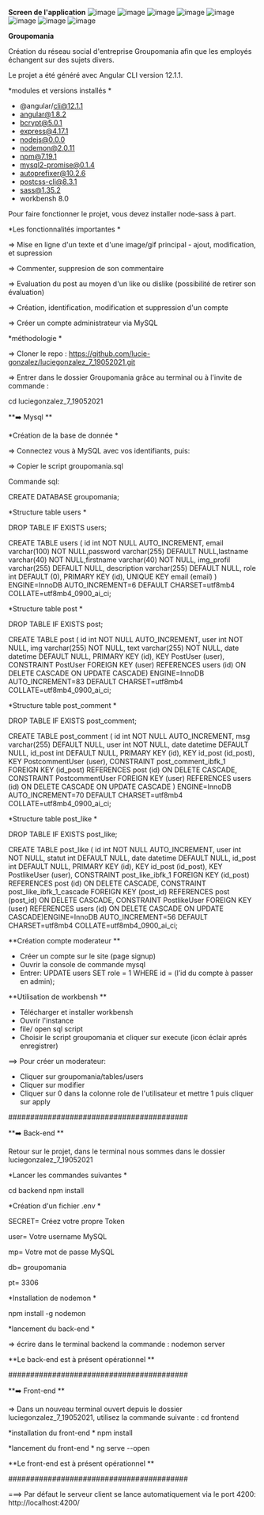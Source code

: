 **Screen de l'application**
![image](https://user-images.githubusercontent.com/76063929/125630126-ad3901af-6daa-460f-900a-5d7a3874e33b.png)
![image](https://user-images.githubusercontent.com/76063929/125630180-27820d0f-c41f-4b30-89f9-4f0ecf73084f.png)
![image](https://user-images.githubusercontent.com/76063929/125630258-569be9c5-f7ee-4aa9-be97-4161e8cfc487.png)
![image](https://user-images.githubusercontent.com/76063929/125630381-ac4844d7-052f-4484-9012-e4b8d11cfee2.png)
![image](https://user-images.githubusercontent.com/76063929/125630322-954a06f5-b6c6-47c4-9372-da73aca7a3ec.png)
![image](https://user-images.githubusercontent.com/76063929/125630491-14ffec65-ddef-4e19-b14d-0f3cec9527c1.png)
![image](https://user-images.githubusercontent.com/76063929/125630437-05b9eb6a-ab0c-4ef9-9ee7-c48c380503a4.png)
![image](https://user-images.githubusercontent.com/76063929/125630556-4c72e044-0fdc-41f2-963b-e15f41eed0aa.png)

**Groupomania**

Création du réseau social d'entreprise Groupomania afin que les employés échangent sur des sujets divers.

Le projet a été généré avec Angular CLI version 12.1.1.

*modules et versions installés *

- @angular/cli@12.1.1
- angular@1.8.2
- bcrypt@5.0.1
- express@4.17.1
- nodejs@0.0.0
- nodemon@2.0.11
- npm@7.19.1
- mysql2-promise@0.1.4
- autoprefixer@10.2.6
- postcss-cli@8.3.1
- sass@1.35.2
- workbensh 8.0

Pour faire fonctionner le projet, vous devez installer node-sass à part.


*Les fonctionnalités importantes *

 => Mise en ligne d'un texte et d'une image/gif principal
    - ajout, modification, et supression

 => Commenter, suppresion de son commentaire

 => Evaluation du post au moyen d'un like ou dislike (possibilité de retirer son évaluation)
 
 => Création, identification, modification et suppression d'un compte

 => Créer un compte administrateur via MySQL

*méthodologie *

=> Cloner le repo : https://github.com/lucie-gonzalez/luciegonzalez_7_19052021.git

=> Entrer dans le dossier Groupomania grâce au terminal ou à l'invite de commande :

cd luciegonzalez_7_19052021

**➡️ Mysql **

*Création de la base de donnée *

=> Connectez vous à MySQL avec vos identifiants, puis:

=> Copier le script groupomania.sql

Commande sql:    

CREATE DATABASE groupomania;


*Structure  table users *


DROP TABLE IF EXISTS users; 

CREATE TABLE users ( id int NOT NULL AUTO_INCREMENT, email varchar(100) NOT NULL,password varchar(255) DEFAULT NULL,lastname varchar(40) NOT NULL,firstname varchar(40) NOT NULL, img_profil varchar(255) DEFAULT NULL, description varchar(255) DEFAULT NULL, role int DEFAULT (0), PRIMARY KEY (id), UNIQUE KEY email (email) ) ENGINE=InnoDB AUTO_INCREMENT=6 DEFAULT CHARSET=utf8mb4 COLLATE=utf8mb4_0900_ai_ci;

*Structure table post *


DROP TABLE IF EXISTS post; 

CREATE TABLE post ( id int NOT NULL AUTO_INCREMENT, user int NOT NULL, img varchar(255) NOT NULL, text varchar(255) NOT NULL, date datetime DEFAULT NULL, PRIMARY KEY (id), KEY PostUser (user), CONSTRAINT PostUser FOREIGN KEY (user) REFERENCES users (id) ON DELETE CASCADE ON UPDATE CASCADE) ENGINE=InnoDB AUTO_INCREMENT=83 DEFAULT CHARSET=utf8mb4 COLLATE=utf8mb4_0900_ai_ci;

*Structure table post_comment *


DROP TABLE IF EXISTS post_comment;

CREATE TABLE post_comment ( id int NOT NULL AUTO_INCREMENT, msg varchar(255) DEFAULT NULL, user int NOT NULL, date datetime DEFAULT NULL, id_post int DEFAULT NULL,  PRIMARY KEY (id), KEY id_post (id_post), KEY PostcommentUser (user), CONSTRAINT post_comment_ibfk_1 FOREIGN KEY (id_post) REFERENCES post (id) ON DELETE CASCADE, CONSTRAINT PostcommentUser FOREIGN KEY (user) REFERENCES users (id) ON DELETE CASCADE ON UPDATE CASCADE ) ENGINE=InnoDB AUTO_INCREMENT=70 DEFAULT CHARSET=utf8mb4 COLLATE=utf8mb4_0900_ai_ci;

*Structure table post_like *


DROP TABLE IF EXISTS post_like; 

CREATE TABLE post_like ( id int NOT NULL AUTO_INCREMENT, user int NOT NULL, statut int DEFAULT NULL, date datetime DEFAULT NULL, id_post int DEFAULT NULL, PRIMARY KEY (id), KEY id_post (id_post), KEY PostlikeUser (user), CONSTRAINT post_like_ibfk_1 FOREIGN KEY (id_post) REFERENCES post (id) ON DELETE CASCADE, CONSTRAINT post_like_ibfk_1_cascade FOREIGN KEY (post_id) REFERENCES post (post_id) ON DELETE CASCADE,  CONSTRAINT PostlikeUser FOREIGN KEY (user) REFERENCES users (id) ON DELETE CASCADE ON UPDATE CASCADE)ENGINE=InnoDB AUTO_INCREMENT=56 DEFAULT CHARSET=utf8mb4 COLLATE=utf8mb4_0900_ai_ci;
 
 
**Création compte moderateur **

 - Créer un compte sur le site (page signup)
 - Ouvrir la console de commande mysql
 - Entrer: 
UPDATE users SET role = 1 WHERE id = (l’id du compte à passer en admin);

**Utilisation de workbensh **

 - Télécharger et installer workbensh
 - Ouvrir l'instance
 - file/ open sql script
 - Choisir le script groupomania et cliquer sur execute (icon éclair aprés enregistrer)

 ==> Pour créer un moderateur:
 
 - Cliquer sur groupomania/tables/users
 - Cliquer sur modifier 
 - Cliquer sur 0 dans la colonne role de l'utilisateur et mettre 1 puis cliquer sur apply


#########################################

**➡️ Back-end **

Retour sur le projet, dans le terminal nous sommes dans le dossier luciegonzalez_7_19052021

*Lancer les commandes suivantes *

cd backend
npm install

*Création d'un fichier .env *


SECRET= Créez votre propre Token

user= Votre username MySQL

mp= Votre mot de passe MySQL

db= groupomania

pt= 3306

*Installation de nodemon *

npm install -g nodemon

*lancement du back-end *

=> écrire dans le terminal backend la commande :
nodemon server

**Le back-end est à présent opérationnel **

#########################################

**➡️ Front-end **

=> Dans un nouveau terminal ouvert depuis le dossier luciegonzalez_7_19052021, utilisez la commande suivante :
cd frontend

*installation du front-end *
npm install

*lancement du front-end *
ng serve --open


**Le front-end est à présent opérationnel **

#########################################

===> Par défaut le serveur client se lance automatiquement via le port 4200: http://localhost:4200/

